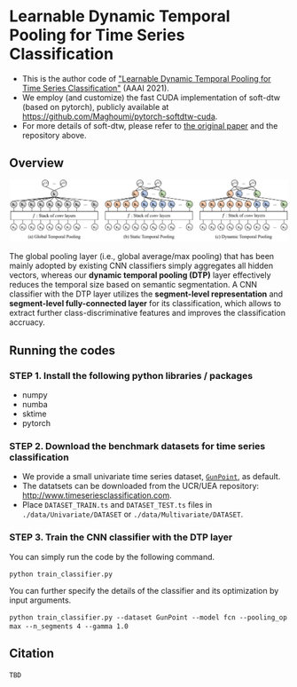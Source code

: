 # Learnable Dynamic Temporal Pooling for Time Series Classification

- This is the author code of ["Learnable Dynamic Temporal Pooling for Time Series Classification"](https://to-be-appeared) (AAAI 2021).
- We employ (and customize) the fast CUDA implementation of soft-dtw (based on pytorch), publicly available at https://github.com/Maghoumi/pytorch-softdtw-cuda.
- For more details of soft-dtw, please refer to [the original paper](https://dl.acm.org/doi/10.5555/3305381.3305474) and the repository above.

## Overview

<p align="center">
<img src="./figure/overview.png" width="900">
</p>

The global pooling layer (i.e., global average/max pooling) that has been mainly adopted by existing CNN classifiers simply aggregates all hidden vectors, whereas our **dynamic temporal pooling (DTP)** layer effectively reduces the temporal size based on semantic segmentation.
A CNN classifier with the DTP layer utilizes the **segment-level representation** and **segment-level fully-connected layer** for its classification, which allows to extract further class-discriminative features and improves the classification accruacy.

## Running the codes

### STEP 1. Install the following python libraries / packages

- numpy
- numba
- sktime
- pytorch


### STEP 2. Download the benchmark datasets for time series classification

- We provide a small univariate time series dataset, [`GunPoint`](http://www.timeseriesclassification.com/description.php?Dataset=GunPoint), as default.
- The datatsets can be downloaded from the UCR/UEA repository: http://www.timeseriesclassification.com.
- Place `DATASET_TRAIN.ts` and `DATASET_TEST.ts` files in `./data/Univariate/DATASET` or `./data/Multivariate/DATASET`.


### STEP 3. Train the CNN classifier with the DTP layer

You can simply run the code by the following command.
```
python train_classifier.py
```

You can further specify the details of the classifier and its optimization by input arguments.
```
python train_classifier.py --dataset GunPoint --model fcn --pooling_op max --n_segments 4 --gamma 1.0
```

## Citation
```
TBD
```
